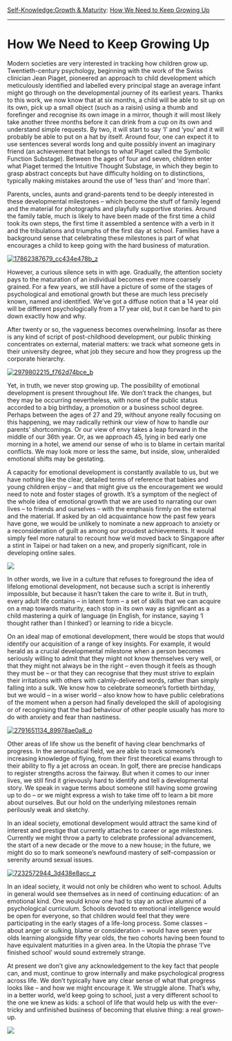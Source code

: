 [Self-Knowledge:](https://www.theschooloflife.com/thebookoflife/category/self-knowledge/)[Growth & Maturity](https://www.theschooloflife.com/thebookoflife/category/self-knowledge/growth-maturity/): [How We Need to Keep Growing Up](https://www.theschooloflife.com/thebookoflife/how-we-need-to-keep-growing-up/)

* * *

# How We Need to Keep Growing Up

Modern societies are very interested in tracking how children grow up. Twentieth-century psychology, beginning with the work of the Swiss clinician Jean Piaget, pioneered an approach to child development which meticulously identified and labelled every principal stage an average infant might go through on the developmental journey of its earliest years. Thanks to this work, we now know that at six months, a child will be able to sit up on its own, pick up a small object (such as a raisin) using a thumb and forefinger and recognise its own image in a mirror, though it will most likely take another three months before it can drink from a cup on its own and understand simple requests. By two, it will start to say ‘I’ and ‘you’ and it will probably be able to put on a hat by itself. Around four, one can expect it to use sentences several words long and quite possibly invent an imaginary friend (an achievement that belongs to what Piaget called the Symbolic Function Substage). Between the ages of four and seven, children enter what Piaget termed the Intuitive Thought Substage, in which they begin to grasp abstract concepts but have difficulty holding on to distinctions, typically making mistakes around the use of ‘less than’ and ‘more than’.

Parents, uncles, aunts and grand-parents tend to be deeply interested in these developmental milestones – which become the stuff of family legend and the material for photographs and playfully supportive stories. Around the family table, much is likely to have been made of the first time a child took its own steps, the first time it assembled a sentence with a verb in it and the tribulations and triumphs of the first day at school. Families have a background sense that celebrating these milestones is part of what encourages a child to keep going with the hard business of maturation.

[![17862387679_cc434e478b_z](https://www.theschooloflife.com/thebookoflife/wp-content/uploads/2016/09/17862387679_cc434e478b_z.jpg)](http://www.thebookoflife.org/wp-content/uploads/2016/09/17862387679_cc434e478b_z.jpg)

However, a curious silence sets in with age. Gradually, the attention society pays to the maturation of an individual becomes ever more coarsely grained. For a few years, we still have a picture of some of the stages of psychological and emotional growth but these are much less precisely known, named and identified. We’ve got a diffuse notion that a 14 year old will be different psychologically from a 17 year old, but it can be hard to pin down exactly how and why.

After twenty or so, the vagueness becomes overwhelming. Insofar as there is any kind of script of post-childhood development, our public thinking concentrates on external, material matters: we track what someone gets in their university degree, what job they secure and how they progress up the corporate hierarchy.

[![2979802215_f762d74bce_b](https://www.theschooloflife.com/thebookoflife/wp-content/uploads/2016/09/2979802215_f762d74bce_b.jpg)](http://www.thebookoflife.org/wp-content/uploads/2016/09/2979802215_f762d74bce_b.jpg)

Yet, in truth, we never stop growing up. The possibility of emotional development is present throughout life. We don’t track the changes, but they may be occurring nevertheless, with none of the public status accorded to a big birthday, a promotion or a business school degree. Perhaps between the ages of 27 and 29, without anyone really focusing on this happening, we may radically rethink our view of how to handle our parents’ shortcomings. Or our view of envy takes a leap forward in the middle of our 36th year. Or, as we approach 45, lying in bed early one morning in a hotel, we amend our sense of who is to blame in certain marital conflicts. We may look more or less the same, but inside, slow, unheralded emotional shifts may be gestating.

A capacity for emotional development is constantly available to us, but we have nothing like the clear, detailed terms of reference that babies and young children enjoy – and that might give us the encouragement we would need to note and foster stages of growth. It’s a symptom of the neglect of the whole idea of emotional growth that we are used to narrating our own lives – to friends and ourselves – with the emphasis firmly on the external and the material. If asked by an old acquaintance how the past few years have gone, we would be unlikely to nominate a new approach to anxiety or a reconsideration of guilt as among our proudest achievements. It would simply feel more natural to recount how we’d moved back to Singapore after a stint in Taipei or had taken on a new, and properly significant, role in developing online sales.

![](https://www.theschooloflife.com/thebookoflife/wp-content/uploads/2016/09/Hipp_hipp_hurra_Konstna%CC%88rsfest_pa%CC%8A_Skagen_-_Peder_Severin_Kr%C3%B8yer-1024x817.jpg)

In other words, we live in a culture that refuses to foreground the idea of lifelong emotional development, not because such a script is inherently impossible, but because it hasn’t taken the care to write it. But in truth, every adult life contains – in latent form – a set of skills that we can acquire on a map towards maturity, each stop in its own way as significant as a child mastering a quirk of language (in English, for instance, saying ‘I thought rather than I thinked’) or learning to ride a bicycle.

On an ideal map of emotional development, there would be stops that would identify our acquisition of a range of key insights. For example, it would herald as a crucial developmental milestone when a person becomes seriously willing to admit that they might not know themselves very well, or that they might not always be in the right – even though it feels as though they must be – or that they can recognise that they must strive to explain their irritations with others with calmly-delivered words, rather than simply falling into a sulk. We know how to celebrate someone’s fortieth birthday, but we would – in a wiser world – also know how to have public celebrations of the moment when a person had finally developed the skill of apologising or of recognising that the bad behaviour of other people usually has more to do with anxiety and fear than nastiness.

[![2791651134_89978ae0a8_o](https://www.theschooloflife.com/thebookoflife/wp-content/uploads/2016/09/2791651134_89978ae0a8_o.jpg)](http://www.thebookoflife.org/wp-content/uploads/2016/09/2791651134_89978ae0a8_o.jpg)

Other areas of life show us the benefit of having clear benchmarks of progress. In the aeronautical field, we are able to track someone’s increasing knowledge of flying, from their first theoretical exams through to their ability to fly a jet across an ocean. In golf, there are precise handicaps to register strengths across the fairway. But when it comes to our inner lives, we still find it grievously hard to identify and tell a developmental story. We speak in vague terms about someone still having some growing up to do – or we might express a wish to take time off to learn a bit more about ourselves. But our hold on the underlying milestones remain perilously weak and sketchy.

In an ideal society, emotional development would attract the same kind of interest and prestige that currently attaches to career or age milestones. Currently we might throw a party to celebrate professional advancement, the start of a new decade or the move to a new house; in the future, we might do so to mark someone’s newfound mastery of self-compassion or serenity around sexual issues.

[![7232572944_3d438e8acc_z](https://www.theschooloflife.com/thebookoflife/wp-content/uploads/2016/09/7232572944_3d438e8acc_z.jpg)](http://www.thebookoflife.org/wp-content/uploads/2016/09/7232572944_3d438e8acc_z.jpg)

In an ideal society, it would not only be children who went to school. Adults in general would see themselves as in need of continuing education: of an emotional kind. One would know one had to stay an active alumni of a psychological curriculum. Schools devoted to emotional intelligence would be open for everyone, so that children would feel that they were participating in the early stages of a life-long process. Some classes – about anger or sulking, blame or consideration – would have seven year olds learning alongside fifty year olds, the two cohorts having been found to have equivalent maturities in a given area. In the Utopia the phrase ‘I’ve finished school’ would sound extremely strange.

At present we don’t give any acknowledgement to the key fact that people can, and must, continue to grow internally and make psychological progress across life. We don’t typically have any clear sense of what that progress looks like – and how we might encourage it. We struggle alone. That’s why, in a better world, we’d keep going to school, just a very different school to the one we knew as kids: a school of life that would help us with the ever-tricky and unfinished business of becoming that elusive thing: a real grown-up.

[![](https://img.youtube.com/vi/l4IeNGE2qX8/0.jpg)](https://www.youtube.com/embed/l4IeNGE2qX8 '')
